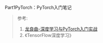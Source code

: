 Part1PyTorch：PyTorch入门笔记

> 参考:
> 
> 1. [龙良曲-深度学习与PyTorch入门实战](https://study.163.com/course/introduction/1208894818.htm)
> 2. 《TensorFlow深度学习》
